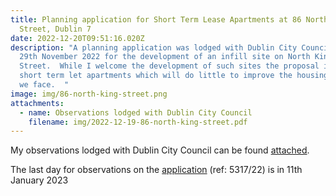 ```yaml
---
title: Planning application for Short Term Lease Apartments at 86 North King
  Street, Dublin 7
date: 2022-12-20T09:51:16.020Z
description: "A planning application was lodged with Dublin City Council on the
  29th November 2022 for the development of an infill site on North King
  Street.  While I welcome the development of such sites the proposal is for
  short term let apartments which will do little to improve the housing issues
  we face.  "
image: img/86-north-king-street.png
attachments:
  - name: Observations lodged with Dublin City Council
    filename: img/2022-12-19-86-north-king-street.pdf
---
```

My observations lodged with Dublin City Council can be found [attached](/img/2022-12-19-86-north-king-street.pdf).

The last day for observations on the [application](https://planning.agileapplications.ie/dublincity/application-details/153207) (ref: 5317/22) is in 11th January 2023